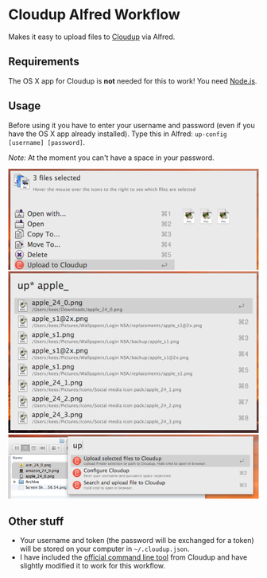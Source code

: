 # Cloudup Alfred Workflow

Makes it easy to upload files to [Cloudup](https://cloudup.com/) via Alfred.

## Requirements
The OS X app for Cloudup is __not__ needed for this to work! 
You need [Node.js](http://nodejs.org/download/).

## Usage
Before using it you have to enter your username and password (even if you have the OS X app already installed). Type this in Alfred: `up-config [username] [password]`. 

_Note:_ At the moment you can't have a space in your password. 

![Screenshot 1][screen1]
![Screenshot 2][screen2]
![Screenshot 3][screen3]

## Other stuff
- Your username and token (the password will be exchanged for a token) will be stored on your computer in `~/.cloudup.json`.
- I have included the [official command line tool](https://cloudup.com/blog/share-from-the-command-line-with-up) from Cloudup and have slightly modified it to work for this workflow. 

[screen1]:cloudup-alfred-workflow-action.png
[screen2]:cloudup-alfred-workflow-search.png
[screen3]:cloudup-alfred-workflow-selected.png
